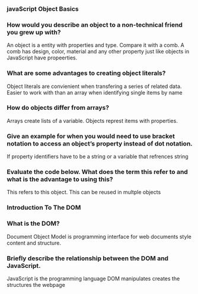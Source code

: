 ### javaScript Object Basics

### How would you describe an object to a non-technical friend you grew up with?

An object is a entity with properties and type. Compare it with a comb. A comb has design, color, material and any other property just like objects in JavaScript have propeerties.

### What are some advantages to creating object literals?

Object literals are convienient when transfering a series of related data. Easier to work with than an array when identifying single items by name

### How do objects differ from arrays?

Arrays create lists of a variable. Objects represt items with properties. 

### Give an example for when you would need to use bracket notation to access an object’s property instead of dot notation.

If property identifiers have to be a string or a variable that refrences string 

### Evaluate the code below. What does the term this refer to and what is the advantage to using this?

This refers to this object. This can be reused in multple objects 

### Introduction To The DOM

### What is the DOM?

Document Object Model is programming interface for web documents style content and structure. 


### Briefly describe the relationship between the DOM and JavaScript.

JavaScript is the programming language DOM manipulates creates the structures the webpage 
